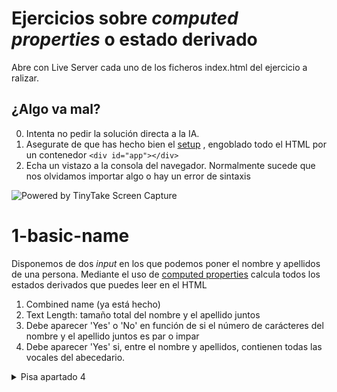 # Ejercicios sobre _computed properties_ o estado derivado

Abre con Live Server cada uno de los ficheros index.html del ejercicio a ralizar.

## ¿Algo va mal?

0. Intenta no pedir la solución directa a la IA.
1. Asegurate de que has hecho bien el [setup]((https://vuejs.org/guide/quick-start.html#using-the-global-build)) , engoblado todo el HTML por un contenedor `<div id="app"></div>` 
2. Echa un vistazo a la consola del navegador. Normalmente sucede que nos olvidamos importar algo o hay un error de sintaxis
<img src="https://oscarm.tinytake.com/media/17910d3?filename=1753086794204_TinyTake21-07-2025-10-33-00_638886835924646084.png&sub_type=thumbnail_preview&type=attachment&width=615&height=486" title="Powered by TinyTake Screen Capture"/>

# 1-basic-name

Disponemos de dos _input_ en los que podemos poner el nombre y apellidos de una persona.
Mediante el uso de [computed properties](https://vuejs.org/guide/essentials/computed) calcula todos los estados derivados que puedes leer en el HTML

1. Combined name (ya está hecho)
2. Text Length: tamaño total del nombre y el apellido juntos 
3. Debe aparecer 'Yes' o 'No' en función de si el número de carácteres del nombre y el apellido juntos es par o impar
4. Debe aparecer 'Yes' si, entre el nombre y apellidos, contienen todas las vocales del abecedario.

<details>
  <summary>Pisa apartado 4</summary>
  - 'Pedro Murcielago" contiene todas las vocales
  - Hay un método de array perfecto para determinar si, _cada una de las vocales del abacedario_, estan contenidas en otro string
</details>
